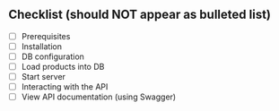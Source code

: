 ## Checklist (should NOT appear as bulleted list)

- [ ] Prerequisites
- [ ] Installation
- [ ] DB configuration
- [ ] Load products into DB
- [ ] Start server
- [ ] Interacting with the API
- [ ] View API documentation (using Swagger)
